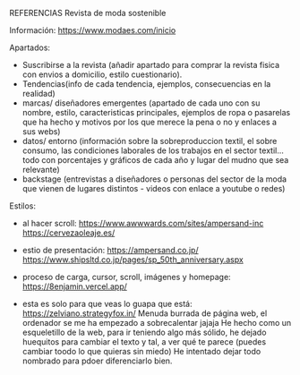 REFERENCIAS
Revista de moda sostenible

Información:
https://www.modaes.com/inicio

Apartados:
- Suscribirse a la revista (añadir apartado para comprar la revista fisica con envios a domicilio, estilo cuestionario).
- Tendencias(info de cada tendencia, ejemplos, consecuencias en la realidad)
- marcas/ diseñadores emergentes (apartado de cada uno con su nombre, estilo, caracteristicas principales, ejemplos de ropa o pasarelas que ha hecho y motivos por los que merece la pena o no y enlaces a sus webs)
- datos/ entorno (información sobre la sobreproduccion textil, el sobre consumo, las condiciones laborales de los trabajos en el sector textil... todo con porcentajes y gráficos de cada año y lugar del mudno que sea relevante)
- backstage (entrevistas a diseñadores o personas del sector de la moda que vienen de lugares distintos - videos con enlace a youtube o redes)

Estilos:
- al hacer scroll: https://www.awwwards.com/sites/ampersand-inc 
https://cervezaoleaje.es/ 
- estio de presentación: https://ampersand.co.jp/ 
https://www.shipsltd.co.jp/pages/sp_50th_anniversary.aspx 
- proceso de carga, cursor, scroll, imágenes y homepage: https://8enjamin.vercel.app/

- esta es solo para que veas lo guapa que está: https://zelviano.strategyfox.in/
Menuda burrada de página web, el ordenador se me ha empezado a sobrecalentar jajaja
He hecho como un esqueletillo de la web, para ir teniendo algo más sólido, he dejado huequitos para cambiar el texto y tal, a ver qué te parece (puedes cambiar toodo lo que quieras sin miedo) He intentado dejar todo nombrado para pdoer diferenciarlo bien.
